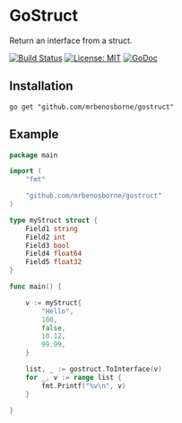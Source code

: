 # GoStruct
Return an interface from a struct.

[![Build Status](https://travis-ci.org/mrbenosborne/gostruct.svg?branch=master)](https://travis-ci.org/mrbenosborne/gostruct) [![License: MIT](https://img.shields.io/badge/License-MIT-yellow.svg)](https://opensource.org/licenses/MIT) [![GoDoc](https://godoc.org/github.com/mrbenosborne/gostruct?status.svg)](https://godoc.org/github.com/mrbenosborne/gostruct)

## Installation
```
go get "github.com/mrbenosborne/gostruct"
```

## Example
```go
package main

import (
	"fmt"

	"github.com/mrbenosborne/gostruct"
)

type myStruct struct {
	Field1 string
	Field2 int
	Field3 bool
	Field4 float64
	Field5 float32
}

func main() {

	v := myStruct{
		"Hello",
		100,
		false,
		10.12,
		99.99,
	}

	list, _ := gostruct.ToInterface(v)
	for _, v := range list {
		fmt.Printf("%v\n", v)
	}

}

```
